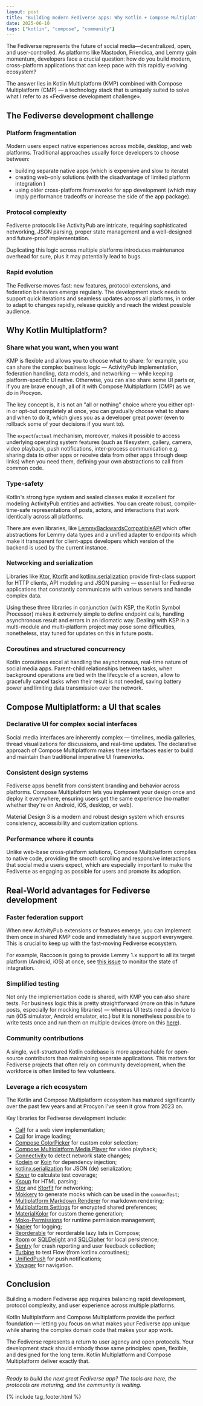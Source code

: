 ```yaml
---
layout: post
title: "Building modern Fediverse apps: Why Kotlin + Compose Multiplatform is the perfect match"
date: 2025-06-10
tags: ["kotlin", "compose", "community"]
---
```


The Fediverse represents the future of social media—decentralized, open, and user-controlled. As
platforms like Mastodon, Friendica, and Lemmy gain momentum, developers face a crucial question:
how do you build modern, cross-platform applications that can keep pace with this rapidly evolving
ecosystem?

The answer lies in Kotlin Multiplatform (KMP) combined with Compose Multiplatform (CMP) — a
technology stack that is uniquely suited to solve what I refer to as «Fediverse development
challenge».

## The Fediverse development challenge

### Platform fragmentation

Modern users expect native experiences across mobile, desktop, and web platforms. Traditional
approaches usually force developers to choose between:

- building separate native apps (which is expensive and slow to iterate)
- creating web-only solutions (with the disadvantage of limited platform integration )
- using older cross-platform frameworks for app development (which may imply performance tradeoffs
  or increase the side of the app package).

### Protocol complexity

Fediverse protocols like ActivityPub are intricate, requiring sophisticated networking, JSON
parsing, proper state management and a well-designed and future-proof implementation.

Duplicating this logic across multiple platforms introduces maintenance overhead for sure, plus it
may potentially lead to bugs.

### Rapid evolution

The Fediverse moves fast: new features, protocol extensions, and federation behaviors emerge
regularly. The development stack needs to support quick iterations and seamless updates across
all platforms, in order to adapt to changes rapidly, release quickly and reach the widest possible
audience.

## Why Kotlin Multiplatform?

### Share what you want, when you want

KMP is flexible and allows you to choose what to share: for example, you can share the complex
business logic — ActivityPub implementation, federation handling, data models, and networking —
while keeping platform-specific UI native. Otherwise, you can also share some UI parts or, if you
are brave enough, all of it with Compose Multiplatform (CMP) as we do in Procyon.

The key concept is, it is not an "all or nothing" choice where you either opt-in or opt-out
completely at once, you can gradually choose what to share and when to do it, which gives you as a
developer great power (even to rollback some of your decisions if you want to).

The `expect`/`actual` mechanism, moreover, makes it possible to access underlying operating system
features (such as filesystem, gallery, camera, video playback, push notifications, inter-process
communication e.g. sharing data to other apps or receive data from other apps through deep links)
when you need them, defining your own abstractions to call from common code.

### Type-safety

Kotlin's strong type system and sealed classes make it excellent for modeling ActivityPub entities
and activities. You can create robust, compile-time-safe representations of posts, actors, and
interactions that work identically across all platforms.

There are even libraries,
like [LemmyBackwardsCompatibleAPI](https://github.com/MV-GH/LemmyBackwardsCompatibleAPI) which offer
abstractions for Lemmy data types and a unified adapter to endpoints which make it transparent for
client-apps developers which version of the backend is used by the current instance.

### Networking and serialization

Libraries like [Ktor](https://ktor.io/), [Ktorfit](https://foso.github.io/Ktorfit/) and
[kotlinx.serialization](https://github.com/Kotlin/kotlinx.serialization) provide first-class
support for HTTP clients, API modeling and JSON parsing — essential for Fediverse applications that
constantly communicate with various servers and handle complex data.

Using these three libraries in conjunction (with KSP, the Kotlin Symbol Processor) makes it
extremely simple to define endpoint calls, handling asynchronous result and errors in an idiomatic
way. Dealing with KSP in a multi-module and multi-platform project may pose some difficulties,
nonetheless, stay tuned for updates on this in future posts.

### Coroutines and structured concurrency

Kotlin coroutines excel at handling the asynchronous, real-time nature of social media
apps. Parent-child relationships between tasks, when background operations are tied with the
lifecycle of a screen, allow to gracefully cancel tasks when their result is not needed, saving
battery power and limiting data transmission over the network.

## Compose Multiplatform: a UI that scales

### Declarative UI for complex social interfaces

Social media interfaces are inherently complex — timelines, media galleries, thread
visualizations for discussions, and real-time updates. The declarative approach of Compose
Multiplatform makes these interfaces easier to build and maintain than traditional imperative UI
frameworks.

### Consistent design systems

Fediverse apps benefit from consistent branding and behavior across platforms. Compose Multiplatform
lets you implement your design once and deploy it everywhere, ensuring users get the same
experience (no matter whether they're on Android, iOS, desktop, or web).

Material Design 3 is a modern and robust design system which ensures consistency, accessibility and
customization options.

### Performance where it counts

Unlike web-base cross-platform solutions, Compose Multiplatform compiles to native code, providing
the smooth scrolling and responsive interactions that social media users expect, which are
especially important to make the Fediverse as engaging as possible for users and promote its
adoption.

## Real-World advantages for Fediverse development

### Faster federation support

When new ActivityPub extensions or features emerge, you can implement them once in shared KMP
code and immediately have support everywgere. This is crucial to keep up with the
fast-moving Fediverse ecosystem.

For example, Raccoon is going to provide Lemmy 1.x support to all its target platform (Android, iOS)
at once, see [this issue](https://github.com/LiveFastEatTrashRaccoon/RaccoonForLemmy/issues/349) to
monitor the state of integration.

### Simplified testing

Not only the implementation code is shared, with KMP you can also share tests. For business logic
this is pretty straightforward (more on this in future posts, especially for mocking libraries) —
whereas UI tests need a device to run (iOS simulator, Android emulator, etc.) but it is nonetheless
possible to write tests once and run them on multiple devices (more on
this [here](https://www.jetbrains.com/help/kotlin-multiplatform-dev/compose-test.html)).

### Community contributions

A single, well-structured Kotlin codebase is more approachable for open-source contributors than
maintaining separate applications. This matters for Fediverse projects that often rely on community
development, when the workforce is often limited to few volunteers.

### Leverage a rich ecosystem

The Kotlin and Compose Multiplatform ecosystem has matured significantly over the past few years and
at Procyon I've seen it grow from 2023 on.

Key libraries for Fediverse development include:

- [Calf](https://github.com/MohamedRejeb/Calf) for a web view implementation;
- [Coil](https://github.com/coil-kt/coil) for image loading;
- [Compose ColorPicker](https://github.com/skydoves/colorpicker-compose) for custom color selection;
- [Compose Multiplatform Media Player](https://github.com/Chaintech-Network/ComposeMultiplatformMediaPlayer)
  for video playback;
- [Connectivity](https://github.com/jordond/connectivity) to detect network state changes;
- [Kodein](https://github.com/kosi-libs/Kodein)
  or [Koin](https://insert-koin.io/docs/reference/koin-mp/kmp/) for dependency injection;
- [kotlinx.serialization](https://github.com/Kotlin/kotlinx.serialization) for JSON (de)
  serialization;
- [Kover](https://github.com/Kotlin/kotlinx-kover) to calculate test coverage;
- [Ksoup](https://github.com/MohamedRejeb/Ksoup) for HTML parsing;
- [Ktor](https://ktor.io/) and [Ktorfit](https://foso.github.io/Ktorfit) for networking;
- [Mokkery](https://mokkery.dev/) to generate mocks which can be used in the `commonTest`;
- [Multiplatform Markdown Renderer](https://github.com/mikepenz/multiplatform-markdown-renderer) for
  markdown rendering;
- [Multiplatform Settings](https://github.com/russhwolf/multiplatform-settings) for encrypted shared
  preferences;
- [MaterialKolor](https://github.com/jordond/MaterialKolor) for custom theme generation;
- [Moko-Permissions](https://github.com/icerockdev/moko-permissions) for runtime permission
  management;
- [Napier](https://github.com/AAkira/Napier) for logging;
- [Reorderable](https://github.com/Calvin-LL/Reorderable) for reorderable lazy lists in Compose;
- [Room](https://developer.android.com/kotlin/multiplatform/room)
  or [SQLDelight](https://github.com/cashapp/sqldelight)
  and [SQLCipher](https://github.com/sqlcipher/sqlcipher) for local persistence;
- [Sentry](https://sentry.io) for crash reporting and user feedback collection;
- [Turbine](https://github.com/cashapp/turbine) to test Flow (from kotlinx.coroutines);
- [UnifiedPush](https://unifiedpush.org) for push notifications;
- [Voyager](https://voyager.adriel.cafe/) for navigation.

## Conclusion

Building a modern Fediverse app requires balancing rapid development, protocol complexity,
and user experience across multiple platforms.

Kotlin Multiplatform and Compose Multiplatform provide the perfect foundation — letting you focus on
what makes your Fediverse app unique while sharing the complex domain code that makes your app work.

The Fediverse represents a return to user agency and open protocols. Your development stack should
embody those same principles: open, flexible, and designed for the long term. Kotlin Multiplatform
and Compose Multiplatform deliver exactly that.

--- 

*Ready to build the next great Fediverse app? The tools are here, the protocols are maturing, and
the community is waiting.*

{% include tag_footer.html %}
